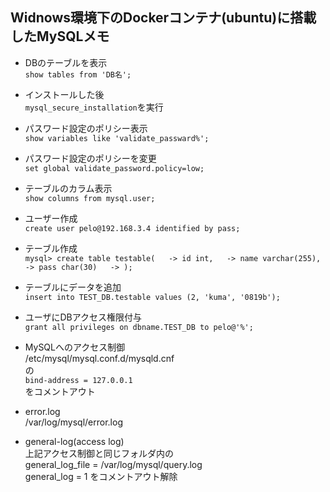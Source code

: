 ## Widnows環境下のDockerコンテナ(ubuntu)に搭載したMySQLメモ
- DBのテーブルを表示  
`show tables from 'DB名';`

- インストールした後  
`mysql_secure_installation`を実行

- パスワード設定のポリシー表示  
`show variables like 'validate_passward%';`

- パスワード設定のポリシーを変更  
`set global validate_password.policy=low;`

- テーブルのカラム表示  
`show columns from mysql.user;`  

- ユーザー作成  
`create user pelo@192.168.3.4 identified by pass;`  

- テーブル作成  
`mysql> create table testable(  
    -> id int,  
    -> name varchar(255),  
    -> pass char(30)  
    -> );`  

- テーブルにデータを追加  
`insert into TEST_DB.testable values (2, 'kuma', '0819b');`

- ユーザにDBアクセス権限付与  
`grant all privileges on dbname.TEST_DB to pelo@'%';`

- MySQLへのアクセス制御  
/etc/mysql/mysql.conf.d/mysqld.cnf  
の  
`bind-address = 127.0.0.1`  
をコメントアウト

- error.log  
/var/log/mysql/error.log  

- general-log(access log)  
上記アクセス制御と同じフォルダ内の  
general_log_file        = /var/log/mysql/query.log  
general_log             = 1
をコメントアウト解除  

